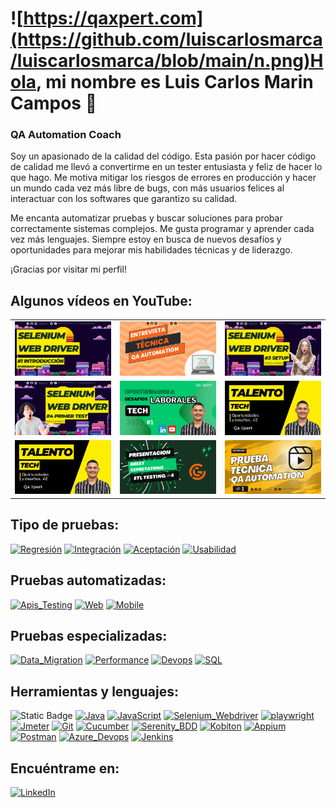 # ![https://qaxpert.com](https://github.com/luiscarlosmarca/luiscarlosmarca/blob/main/n.png)Hola, mi nombre es Luis Carlos Marin Campos 👋
### QA Automation Coach

Soy un apasionado de la calidad del código. Esta pasión por hacer código de calidad me llevó a convertirme en un tester entusiasta y feliz de hacer lo que hago. Me motiva mitigar los riesgos de errores en producción y hacer un mundo cada vez más libre de bugs, con más usuarios felices al interactuar con los softwares que garantizo su calidad.

Me encanta automatizar pruebas y buscar soluciones para probar correctamente sistemas complejos. Me gusta programar y aprender cada vez más lenguajes. Siempre estoy en busca de nuevos desafíos y oportunidades para mejorar mis habilidades técnicas y de liderazgo.

¡Gracias por visitar mi perfil!

## Algunos vídeos en YouTube:

<table style="width:100%">
<tr>
<td>
<a href="https://www.youtube.com/watch?v=ZmSwBl_oQss" target="blank">
<img src="https://github.com/luiscarlosmarca/luiscarlosmarca/blob/main/img/selenium1.png">
</a>
</td>
<td>
<a href="https://www.youtube.com/watch?v=3PPi_hn_3gI" target="blank">
<img src="https://github.com/luiscarlosmarca/luiscarlosmarca/blob/main/img/img%202.png">
</a>
</td>
<td>
<a href="https://www.youtube.com/watch?v=8RJVnt3twP8" target="blank">
<img src="https://github.com/luiscarlosmarca/luiscarlosmarca/blob/main/img/img%203.png">
</a>
</td>
</tr>
<tr>
<td>
<a href="https://www.youtube.com/watch?v=jdDLAAuGaW0" target="blank">
<img src="https://github.com/luiscarlosmarca/luiscarlosmarca/blob/main/img/img.png">
</a>
</td>
<td>
<a href="https://www.youtube.com/watch?v=CkMPbdrgXqE&t=4s" target="blank">
<img src="https://github.com/luiscarlosmarca/luiscarlosmarca/blob/main/img/odimg1.png">
</a>
</td>
<td>
<a href="https://www.youtube.com/watch?v=5n_NC4tlvJI&t=99s" target="blank">
<img src="https://github.com/luiscarlosmarca/luiscarlosmarca/blob/main/img/odimg2.png">
</a>
</td>
</tr>
<tr>
<td>
<a href="https://www.youtube.com/watch?v=5n_NC4tlvJI&t=99s" target="blank">
<img src="https://github.com/luiscarlosmarca/luiscarlosmarca/blob/main/img/odimg2.png">
</a>
</td>
<td>
<a href="https://www.youtube.com/watch?v=kj7izgZzesE&t=3s">
<img src="https://github.com/luiscarlosmarca/luiscarlosmarca/blob/main/img/1.png">
</a>
</td>
<td>
<a href="https://www.youtube.com/watch?v=4PySwwCprLk">
<img src="https://github.com/luiscarlosmarca/luiscarlosmarca/blob/main/img/img%201.png">
</a>
</td>
</tr>
</table>

## Tipo de pruebas:
[![Regresión](https://img.shields.io/badge/Regresión-999999?style=for-the-badge&logo=bugzilla&logoColor=white&labelColor=101010)]()
[![Integración](https://img.shields.io/badge/Integración-FA7343?style=for-the-badge&logo=bug&logoColor=white&labelColor=101010)]()
[![Aceptación](https://img.shields.io/badge/Aceptación-1575F9?style=for-the-badge&logo=bug&logoColor=white&labelColor=101010)]()
[![Usabilidad](https://img.shields.io/badge/Usabilidad-7575F9?style=for-the-badge&logo=ninja&logoColor=white&labelColor=101010)]()

## Pruebas automatizadas:
[![Apis_Testing](https://img.shields.io/badge/Api_Testing-yellow?style=for-the-badge&logo=cucumber&logoColor=white&labelColor=101010)]()
[![Web](https://img.shields.io/badge/Web-007396?style=for-the-badge&logo=selenium&logoColor=white&labelColor=101010)]()
[![Mobile](https://img.shields.io/badge/Mobile-F7DF1E?style=for-the-badge&logo=mobil&logoColor=white&labelColor=101010)]()


## Pruebas especializadas:
[![Data_Migration](https://img.shields.io/badge/Data_Migration-FFCA28?style=for-the-badge&logo=data&logoColor=white&labelColor=101010)]()
[![Performance](https://img.shields.io/badge/Performance-339933?style=for-the-badge&logo=jmeter&logoColor=white&labelColor=101010)]()
[![Devops](https://img.shields.io/badge/Devops-47A248?style=for-the-badge&logo=jenkins&logoColor=white&labelColor=101010)]()
[![SQL](https://img.shields.io/badge/SQL-4479A1?style=for-the-badge&logo=mysql&logoColor=white&labelColor=101010)]()



## Herramientas y lenguajes:
![Static Badge](https://img.shields.io/badge/Automatizacion-RobotFramework?style=for-the-badge&logo=Python&logoColor=black&label=Robot%20Framework&labelColor=white&color=green)
[![Java](https://img.shields.io/badge/Java-FFCA28?style=for-the-badge&logo=java&logoColor=white&labelColor=101010)]()
[![JavaScript](https://img.shields.io/badge/JavaScript-339933?style=for-the-badge&logo=JavaScript&logoColor=white&labelColor=101010)]()
[![Selenium_Webdriver](https://img.shields.io/badge/Selenium_Webdriver-47A248?style=for-the-badge&logo=Selenium&logoColor=white&labelColor=101010)]()
[![playwright](https://img.shields.io/badge/playwright-4479A1?style=for-the-badge&logo=Playright&logoColor=white&labelColor=101010)]()
[![Jmeter](https://img.shields.io/badge/Jmeter-yellow?style=for-the-badge&logo=Jmeter&logoColor=white&labelColor=101010)]()
[![Git](https://img.shields.io/badge/git-999999?style=for-the-badge&logo=git&logoColor=white&labelColor=101010)]()
[![Cucumber](https://img.shields.io/badge/Cucumber-FA7343?style=for-the-badge&logo=cucumber&logoColor=white&labelColor=101010)]()
[![Serenity_BDD](https://img.shields.io/badge/Serenity_BDD-1575F9?style=for-the-badge&logo=Serenity_BDD&logoColor=white&labelColor=101010)]()
[![Kobiton](https://img.shields.io/badge/Kobiton-7575F9?style=for-the-badge&logo=Kobiton&logoColor=white&labelColor=101010)]()
[![Appium](https://img.shields.io/badge/Appium-007396?style=for-the-badge&logo=Appium&logoColor=white&labelColor=101010)]()
[![Postman](https://img.shields.io/badge/Postman-F7DF1E?style=for-the-badge&logo=Postman&logoColor=white&labelColor=101010)]()
[![Azure_Devops](https://img.shields.io/badge/Azure_Devops-4479A1?style=for-the-badge&Azure_Devops=mysql&logoColor=white&labelColor=101010)]()
[![Jenkins](https://img.shields.io/badge/Jenkins-4479A1?style=for-the-badge&logo=Jenkins&logoColor=white&labelColor=101010)]()


## Encuéntrame en:

[![LinkedIn](https://img.shields.io/badge/LinkedIn-Luis_Carlos_Marin-0077B5?style=for-the-badge&logo=linkedin&logoColor=white&labelColor=101010)](https://www.linkedin.com/in/luis-carlos-marin-campos)
